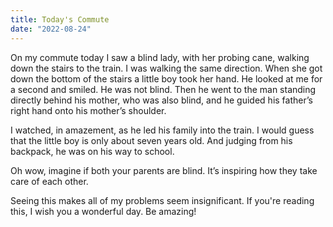 ```yaml
---
title: Today's Commute
date: "2022-08-24"
---
```


On my commute today I saw a blind lady, with her probing cane, walking down the stairs to the train. I was walking the same direction. When she got down the bottom of the stairs a little boy took her hand. He looked at me for a second and smiled. He was not blind. Then he went to the man standing directly behind his mother, who was also blind, and he guided his father’s right hand onto his mother’s shoulder.

I watched, in amazement, as he led his family into the train. I would guess that the little boy is only about seven years old. And judging from his backpack, he was on his way to school.

Oh wow, imagine if both your parents are blind. It’s inspiring how they take care of each other.

Seeing this makes all of my problems seem insignificant. If you're reading this, I wish you a wonderful day. Be amazing!

